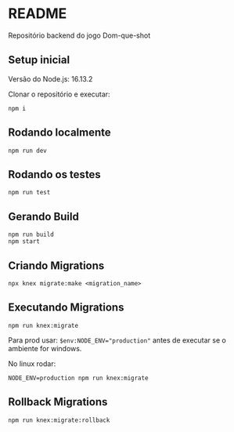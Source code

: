 # README

Repositório backend do jogo Dom-que-shot

## Setup inicial

Versão do Node.js: 16.13.2

Clonar o repositório e executar:

```
npm i
```

## Rodando localmente

```
npm run dev
```

## Rodando os testes

```
npm run test
```

## Gerando Build

```
npm run build
npm start
```

## Criando Migrations

```
npx knex migrate:make <migration_name>
```

## Executando Migrations
```
npm run knex:migrate
```
Para prod usar: ```$env:NODE_ENV="production"``` antes de executar se o ambiente for windows.

No linux rodar: 
```
NODE_ENV=production npm run knex:migrate
```

## Rollback Migrations
```
npm run knex:migrate:rollback
```
